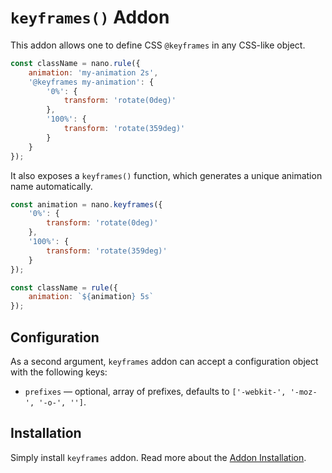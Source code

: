 # `keyframes()` Addon

This addon allows one to define CSS `@keyframes` in any CSS-like object.

```js
const className = nano.rule({
    animation: 'my-animation 2s',
    '@keyframes my-animation': {
        '0%': {
            transform: 'rotate(0deg)'
        },
        '100%': {
            transform: 'rotate(359deg)'
        }
    }
});
```

It also exposes a `keyframes()` function, which generates a unique animation name automatically.

```js
const animation = nano.keyframes({
    '0%': {
        transform: 'rotate(0deg)'
    },
    '100%': {
        transform: 'rotate(359deg)'
    }
});

const className = rule({
    animation: `${animation} 5s`
});
```


## Configuration

As a second argument, `keyframes` addon can accept a configuration object with the following keys:

- `prefixes` &mdash; optional, array of prefixes, defaults to `['-webkit-', '-moz-', '-o-', '']`.


## Installation

Simply install `keyframes` addon. Read more about the [Addon Installation](./addons.md#addon-installation).